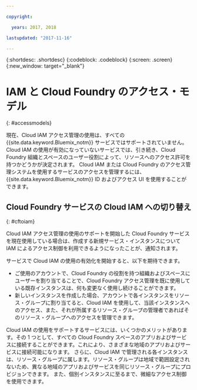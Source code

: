 ```yaml
---

copyright:

  years: 2017, 2018

lastupdated: "2017-11-16"

---
```


{:shortdesc: .shortdesc}
{:codeblock: .codeblock}
{:screen: .screen}
{:new_window: target="_blank"}

# IAM と Cloud Foundry のアクセス・モデル
{: #accessmodels}

現在、Cloud IAM アクセス管理の使用は、すべての {{site.data.keyword.Bluemix_notm}} サービスではサポートされていません。 Cloud IAM の使用が有効になっていないサービスでは、引き続き、Cloud Foundry 組織とスペースのユーザー役割によって、リソースへのアクセス許可を持つかどうかが決定されます。 Cloud IAM または Cloud Foundry のアクセス管理システムを使用するサービスのアクセスを管理するには、{{site.data.keyword.Bluemix_notm}} ID およびアクセス UI を使用することができます。


## Cloud Foundry サービスの Cloud IAM への切り替え
{: #cftoiam}

Cloud IAM アクセス管理の使用のサポートを開始した Cloud Foundry サービスを現在使用している場合は、作成する新規サービス・インスタンスについて IAM によるアクセス制御を利用できるようになったことが、通知されます。

サービスで Cloud IAM の使用の有効化を開始すると、以下を期待できます。

* ご使用のアカウントで、Cloud Foundry の役割を持つ組織およびスペースにユーザーを割り当てることで、Cloud Foundry アクセス管理を既に使用している既存インスタンスは、何も変更なく使用し続けることができます。
* 新しいインスタンスを作成した場合、アカウントで各インスタンスをリソース・グループに割り当てると、Cloud IAM を使用して、当該インスタンスへのアクセス、また、それが所属するリソース・グループの管理者であればそのリソース・グループへのアクセスを管理できます。

Cloud IAM の使用をサポートするサービスには、いくつかのメリットがあります。その 1 つとして、すべての Cloud Foundry スペースのアプリおよびサービスに接続することができます。これにより、さまざまな地域のアプリおよびサービスに接続可能になります。 さらに、Cloud IAM で管理される各インスタンスは、リソース・グループに属します。リソース・グループは地域で範囲設定されないため、異なる地域のアプリおよびサービスを同じリソース・グループにプロビジョンできます。 また、個別インスタンスに至るまで、微細なアクセス制御を使用できます。
